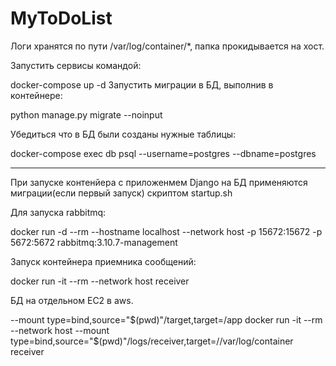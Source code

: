 # MyToDoList

Логи хранятся по пути /var/log/container/*, папка прокидывается на хост.

Запустить сервисы командой:

docker-compose up -d
Запустить миграции в БД, выполнив в контейнере:

python manage.py migrate --noinput

Убедиться что в БД были созданы нужные таблицы:

docker-compose exec db psql --username=postgres --dbname=postgres

------------------------------------------------------------------------------------------
При запуске контенйера с приложенмем Django на БД применяются миграции(если первый запуск) скриптом startup.sh

Для запуска rabbitmq:

docker run -d --rm --hostname localhost --network host -p 15672:15672 -p 5672:5672 rabbitmq:3.10.7-management

Запуск контейнера приемника сообщений:

docker run -it --rm --network host receiver

БД на отдельном ЕС2 в aws.


--mount type=bind,source="$(pwd)"/target,target=/app
docker run -it --rm --network host --mount type=bind,source="$(pwd)"/logs/receiver,target=//var/log/container receiver